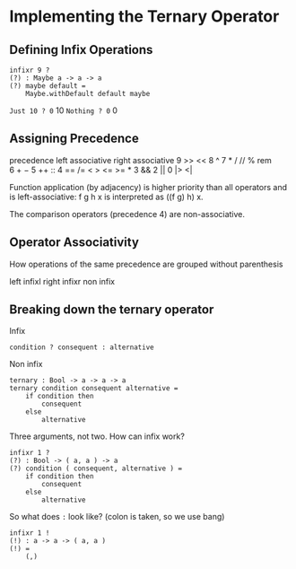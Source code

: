 # Implementing the Ternary Operator

## Defining Infix Operations

```
infixr 9 ?
(?) : Maybe a -> a -> a
(?) maybe default =
    Maybe.withDefault default maybe
```

`Just 10 ? 0`
    10
`Nothing ? 0`
    0

## Assigning Precedence

precedence  left associative    right associative
9           >>	                <<
8                               ^
7           * / // % rem	
6           + −	
5                               ++ ::
4                       == /= < > <= >= *
3                               &&
2                               ||
0           |>	                        <|

Function application (by adjacency) is higher priority than all operators and is left-associative:
f g h x is interpreted as ((f g) h) x.

The comparison operators (precedence 4) are non-associative.

## Operator Associativity

How operations of the same precedence are grouped without parenthesis

left    infixl
right   infixr
non     infix

## Breaking down the ternary operator

Infix
```
condition ? consequent : alternative
```

Non infix
```
ternary : Bool -> a -> a -> a
ternary condition consequent alternative =
    if condition then
        consequent
    else
        alternative
```

Three arguments, not two. How can infix work?

```
infixr 1 ?
(?) : Bool -> ( a, a ) -> a
(?) condition ( consequent, alternative ) =
    if condition then
        consequent
    else
        alternative
```

So what does `:` look like? (colon is taken, so we use bang)

```
infixr 1 !
(!) : a -> a -> ( a, a )
(!) =
    (,)
```